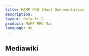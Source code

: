 ```yaml
---
title: MAMP PRO (Mac) Dokumentation
description: 
layout: default-2
product: MAMP PRO Mac
language: de
---
```


## Mediawiki


